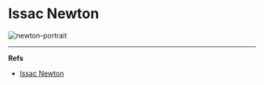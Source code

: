 Issac Newton
============

![newton-portrait]

---

**Refs**

* [Issac Newton](http://en.wikipedia.org/wiki/Isaac_Newton)


[newton-portrait]: http://upload.wikimedia.org/wikipedia/commons/thumb/3/39/GodfreyKneller-IsaacNewton-1689.jpg/220px-GodfreyKneller-IsaacNewton-1689.jpg